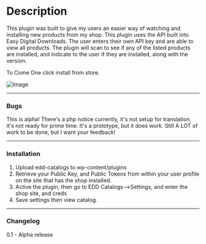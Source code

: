# Description
This plugin was built to give my users an easier way of watching and installing new products from my shop. This plugin uses the API built into Easy Digital Downloads. The user enters their own API key and are able to view all products. The plugin will scan to see if any of the listed products are installed, and indicate to the user if they are installed, along with the version.

To Come
One click install from store.

![Image](../master/screenshot.png)

---

### Bugs
This is alpha! There's a php notice currently, it's not setup for translation, it's not ready for prime time. It's a prototype, but it does work. Still A LOT of work to be done, but I want your feedback!

---

### Installation 
1. Upload edd-catalogs to wp-content/plugins
2. Retrieve your Public Key, and Public Tokens from within your user profile on the site that has the shop installed.
3. Active the plugin, then go to EDD Catalogs-->Settings, and enter the shop site, and creds
4. Save settings then view catalog.

---

### Changelog
0.1 - Alpha release
